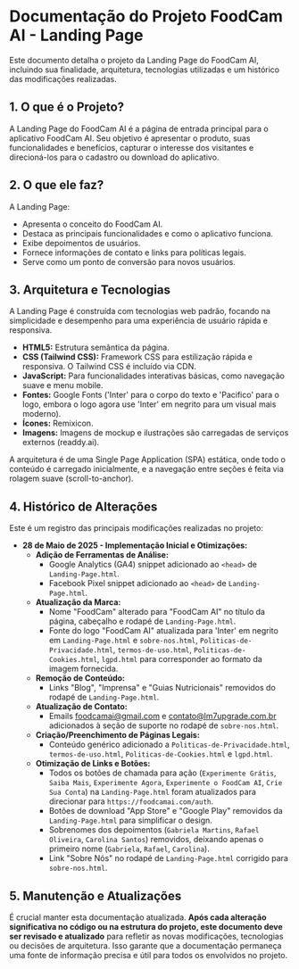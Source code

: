 # Documentação do Projeto FoodCam AI - Landing Page

Este documento detalha o projeto da Landing Page do FoodCam AI, incluindo sua finalidade, arquitetura, tecnologias utilizadas e um histórico das modificações realizadas.

## 1. O que é o Projeto?

A Landing Page do FoodCam AI é a página de entrada principal para o aplicativo FoodCam AI. Seu objetivo é apresentar o produto, suas funcionalidades e benefícios, capturar o interesse dos visitantes e direcioná-los para o cadastro ou download do aplicativo.

## 2. O que ele faz?

A Landing Page:
*   Apresenta o conceito do FoodCam AI.
*   Destaca as principais funcionalidades e como o aplicativo funciona.
*   Exibe depoimentos de usuários.
*   Fornece informações de contato e links para políticas legais.
*   Serve como um ponto de conversão para novos usuários.

## 3. Arquitetura e Tecnologias

A Landing Page é construída com tecnologias web padrão, focando na simplicidade e desempenho para uma experiência de usuário rápida e responsiva.

*   **HTML5:** Estrutura semântica da página.
*   **CSS (Tailwind CSS):** Framework CSS para estilização rápida e responsiva. O Tailwind CSS é incluído via CDN.
*   **JavaScript:** Para funcionalidades interativas básicas, como navegação suave e menu mobile.
*   **Fontes:** Google Fonts ('Inter' para o corpo do texto e 'Pacifico' para o logo, embora o logo agora use 'Inter' em negrito para um visual mais moderno).
*   **Ícones:** Remixicon.
*   **Imagens:** Imagens de mockup e ilustrações são carregadas de serviços externos (readdy.ai).

A arquitetura é de uma Single Page Application (SPA) estática, onde todo o conteúdo é carregado inicialmente, e a navegação entre seções é feita via rolagem suave (scroll-to-anchor).

## 4. Histórico de Alterações

Este é um registro das principais modificações realizadas no projeto:

*   **28 de Maio de 2025 - Implementação Inicial e Otimizações:**
    *   **Adição de Ferramentas de Análise:**
        *   Google Analytics (GA4) snippet adicionado ao `<head>` de `Landing-Page.html`.
        *   Facebook Pixel snippet adicionado ao `<head>` de `Landing-Page.html`.
    *   **Atualização da Marca:**
        *   Nome "FoodCam" alterado para "FoodCam AI" no título da página, cabeçalho e rodapé de `Landing-Page.html`.
        *   Fonte do logo "FoodCam AI" atualizada para 'Inter' em negrito em `Landing-Page.html` e `sobre-nos.html`, `Politicas-de-Privacidade.html`, `termos-de-uso.html`, `Politicas-de-Cookies.html`, `lgpd.html` para corresponder ao formato da imagem fornecida.
    *   **Remoção de Conteúdo:**
        *   Links "Blog", "Imprensa" e "Guias Nutricionais" removidos do rodapé de `Landing-Page.html`.
    *   **Atualização de Contato:**
        *   Emails foodcamai@gmail.com e contato@lm7upgrade.com.br adicionados à seção de suporte no rodapé de `sobre-nos.html`.
    *   **Criação/Preenchimento de Páginas Legais:**
        *   Conteúdo genérico adicionado a `Politicas-de-Privacidade.html`, `termos-de-uso.html`, `Politicas-de-Cookies.html` e `lgpd.html`.
    *   **Otimização de Links e Botões:**
        *   Todos os botões de chamada para ação (`Experimente Grátis`, `Saiba Mais`, `Experimente Agora`, `Experimente o FoodCam AI`, `Crie Sua Conta`) na `Landing-Page.html` foram atualizados para direcionar para `https://foodcamai.com/auth`.
        *   Botões de download "App Store" e "Google Play" removidos da `Landing-Page.html` para simplificar o design.
        *   Sobrenomes dos depoimentos (`Gabriela Martins`, `Rafael Oliveira`, `Carolina Santos`) removidos, deixando apenas o primeiro nome (`Gabriela`, `Rafael`, `Carolina`).
        *   Link "Sobre Nós" no rodapé de `Landing-Page.html` corrigido para `sobre-nos.html`.

## 5. Manutenção e Atualizações

É crucial manter esta documentação atualizada. **Após cada alteração significativa no código ou na estrutura do projeto, este documento deve ser revisado e atualizado** para refletir as novas modificações, tecnologias ou decisões de arquitetura. Isso garante que a documentação permaneça uma fonte de informação precisa e útil para todos os envolvidos no projeto.
